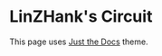 # LinZHank's Circuit

This page uses [Just the Docs](https://just-the-docs.github.io/just-the-docs/) theme. 
